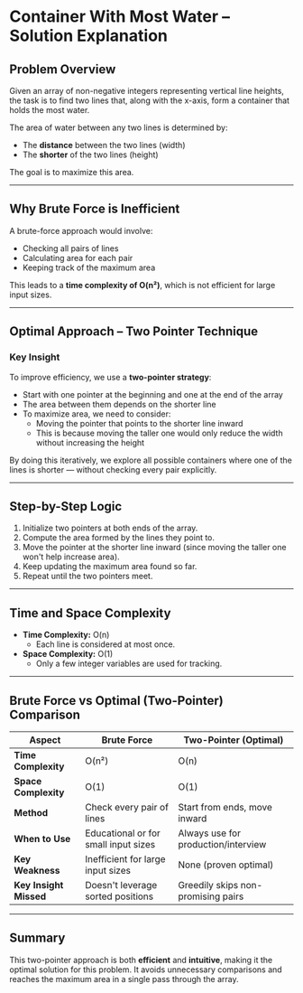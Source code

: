 # Container With Most Water – Solution Explanation

## Problem Overview

Given an array of non-negative integers representing vertical line heights, the task is to find two lines that, along with the x-axis, form a container that holds the most water.

The area of water between any two lines is determined by:
- The **distance** between the two lines (width)
- The **shorter** of the two lines (height)

The goal is to maximize this area.

---

## Why Brute Force is Inefficient

A brute-force approach would involve:
- Checking all pairs of lines
- Calculating area for each pair
- Keeping track of the maximum area

This leads to a **time complexity of O(n²)**, which is not efficient for large input sizes.

---

## Optimal Approach – Two Pointer Technique

### Key Insight

To improve efficiency, we use a **two-pointer strategy**:
- Start with one pointer at the beginning and one at the end of the array
- The area between them depends on the shorter line
- To maximize area, we need to consider:
    - Moving the pointer that points to the shorter line inward
    - This is because moving the taller one would only reduce the width without increasing the height

By doing this iteratively, we explore all possible containers where one of the lines is shorter — without checking every pair explicitly.

---

## Step-by-Step Logic

1. Initialize two pointers at both ends of the array.
2. Compute the area formed by the lines they point to.
3. Move the pointer at the shorter line inward (since moving the taller one won't help increase area).
4. Keep updating the maximum area found so far.
5. Repeat until the two pointers meet.

---

## Time and Space Complexity

- **Time Complexity:** O(n)
    - Each line is considered at most once.
- **Space Complexity:** O(1)
    - Only a few integer variables are used for tracking.

---

## Brute Force vs Optimal (Two-Pointer) Comparison

| Aspect                 | Brute Force                          | Two-Pointer (Optimal)               |
|------------------------|--------------------------------------|-------------------------------------|
| **Time Complexity**    | O(n²)                                | O(n)                                |
| **Space Complexity**   | O(1)                                 | O(1)                                |
| **Method**             | Check every pair of lines            | Start from ends, move inward        |
| **When to Use**        | Educational or for small input sizes | Always use for production/interview |
| **Key Weakness**       | Inefficient for large input sizes    | None (proven optimal)               |
| **Key Insight Missed** | Doesn't leverage sorted positions    | Greedily skips non-promising pairs  |

---

## Summary

This two-pointer approach is both **efficient** and **intuitive**, making it the optimal solution for this problem. It avoids unnecessary comparisons and reaches the maximum area in a single pass through the array.
